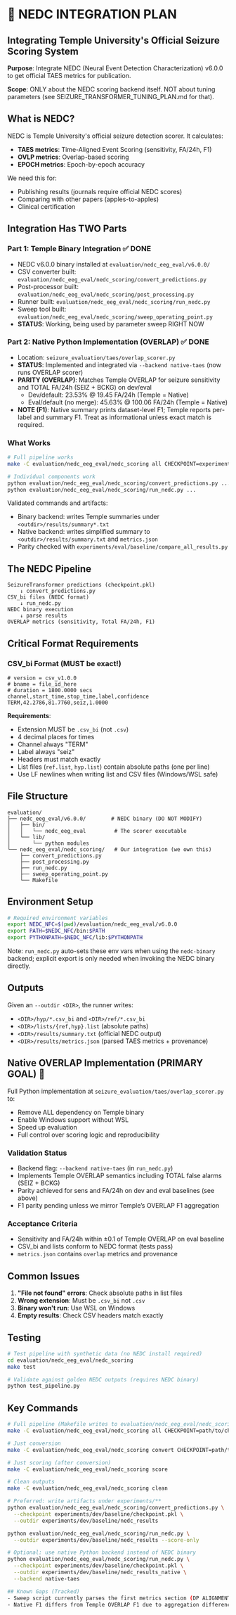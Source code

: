 # 🔧 NEDC INTEGRATION PLAN
## Integrating Temple University's Official Seizure Scoring System

**Purpose**: Integrate NEDC (Neural Event Detection Characterization) v6.0.0 to get official TAES metrics for publication.

**Scope**: ONLY about the NEDC scoring backend itself. NOT about tuning parameters (see SEIZURE_TRANSFORMER_TUNING_PLAN.md for that).

## What is NEDC?

NEDC is Temple University's official seizure detection scorer. It calculates:
- **TAES metrics**: Time-Aligned Event Scoring (sensitivity, FA/24h, F1)
- **OVLP metrics**: Overlap-based scoring
- **EPOCH metrics**: Epoch-by-epoch accuracy

We need this for:
- Publishing results (journals require official NEDC scores)
- Comparing with other papers (apples-to-apples)
- Clinical certification

## Integration Has TWO Parts

### Part 1: Temple Binary Integration ✅ DONE
- NEDC v6.0.0 binary installed at `evaluation/nedc_eeg_eval/v6.0.0/`
- CSV converter built: `evaluation/nedc_eeg_eval/nedc_scoring/convert_predictions.py`
- Post-processor built: `evaluation/nedc_eeg_eval/nedc_scoring/post_processing.py`
- Runner built: `evaluation/nedc_eeg_eval/nedc_scoring/run_nedc.py`
- Sweep tool built: `evaluation/nedc_eeg_eval/nedc_scoring/sweep_operating_point.py`
- **STATUS**: Working, being used by parameter sweep RIGHT NOW

### Part 2: Native Python Implementation (OVERLAP) ✅ DONE
- Location: `seizure_evaluation/taes/overlap_scorer.py`
- **STATUS**: Implemented and integrated via `--backend native-taes` (now runs OVERLAP scorer)
- **PARITY (OVERLAP)**: Matches Temple OVERLAP for seizure sensitivity and TOTAL FA/24h (SEIZ + BCKG) on dev/eval
  - Dev/default: 23.53% @ 19.45 FA/24h (Temple = Native)
  - Eval/default (no merge): 45.63% @ 100.06 FA/24h (Temple = Native)
- **NOTE (F1)**: Native summary prints dataset-level F1; Temple reports per-label and summary F1. Treat as informational unless exact match is required.

### What Works
```bash
# Full pipeline works
make -C evaluation/nedc_eeg_eval/nedc_scoring all CHECKPOINT=experiments/dev/baseline/checkpoint.pkl

# Individual components work
python evaluation/nedc_eeg_eval/nedc_scoring/convert_predictions.py ...
python evaluation/nedc_eeg_eval/nedc_scoring/run_nedc.py ...
```

Validated commands and artifacts:
- Binary backend: writes Temple summaries under `<outdir>/results/summary*.txt`
- Native backend: writes simplified summary to `<outdir>/results/summary.txt` and `metrics.json`
- Parity checked with `experiments/eval/baseline/compare_all_results.py`

## The NEDC Pipeline

```
SeizureTransformer predictions (checkpoint.pkl)
    ↓ convert_predictions.py
CSV_bi files (NEDC format)
    ↓ run_nedc.py
NEDC binary execution
    ↓ parse results
OVERLAP metrics (sensitivity, Total FA/24h, F1)
```

## Critical Format Requirements

### CSV_bi Format (MUST be exact!)
```csv
# version = csv_v1.0.0
# bname = file_id_here
# duration = 1800.0000 secs
channel,start_time,stop_time,label,confidence
TERM,42.2786,81.7760,seiz,1.0000
```

**Requirements**:
- Extension MUST be `.csv_bi` (not `.csv`)
- 4 decimal places for times
- Channel always "TERM"
- Label always "seiz"
- Headers must match exactly
- List files (`ref.list`, `hyp.list`) contain absolute paths (one per line)
- Use LF newlines when writing list and CSV files (Windows/WSL safe)

## File Structure

```
evaluation/
├── nedc_eeg_eval/v6.0.0/        # NEDC binary (DO NOT MODIFY)
│   ├── bin/
│   │   └── nedc_eeg_eval         # The scorer executable
│   └── lib/
│       └── python modules
└── nedc_eeg_eval/nedc_scoring/   # Our integration (we own this)
    ├── convert_predictions.py
    ├── post_processing.py
    ├── run_nedc.py
    ├── sweep_operating_point.py
    └── Makefile
```

## Environment Setup

```bash
# Required environment variables
export NEDC_NFC=$(pwd)/evaluation/nedc_eeg_eval/v6.0.0
export PATH=$NEDC_NFC/bin:$PATH
export PYTHONPATH=$NEDC_NFC/lib:$PYTHONPATH
```

Note: `run_nedc.py` auto-sets these env vars when using the `nedc-binary` backend; explicit export is only needed when invoking the NEDC binary directly.

## Outputs

Given an `--outdir <DIR>`, the runner writes:
- `<DIR>/hyp/*.csv_bi` and `<DIR>/ref/*.csv_bi`
- `<DIR>/lists/{ref,hyp}.list` (absolute paths)
- `<DIR>/results/summary.txt` (official NEDC output)
- `<DIR>/results/metrics.json` (parsed TAES metrics + provenance)

## Native OVERLAP Implementation (PRIMARY GOAL) 🎯

Full Python implementation at `seizure_evaluation/taes/overlap_scorer.py` to:
- Remove ALL dependency on Temple binary
- Enable Windows support without WSL
- Speed up evaluation
- Full control over scoring logic and reproducibility

### Validation Status
- Backend flag: `--backend native-taes` (in `run_nedc.py`)
- Implements Temple OVERLAP semantics including TOTAL false alarms (SEIZ + BCKG)
- Parity achieved for sens and FA/24h on dev and eval baselines (see above)
- F1 parity pending unless we mirror Temple’s OVERLAP F1 aggregation

### Acceptance Criteria
- Sensitivity and FA/24h within ±0.1 of Temple OVERLAP on eval baseline
- CSV_bi and lists conform to NEDC format (tests pass)
- `metrics.json` contains `overlap` metrics and provenance

## Common Issues

1. **"File not found" errors**: Check absolute paths in list files
2. **Wrong extension**: Must be `.csv_bi` not `.csv`
3. **Binary won't run**: Use WSL on Windows
4. **Empty results**: Check CSV headers match exactly

## Testing

```bash
# Test pipeline with synthetic data (no NEDC install required)
cd evaluation/nedc_eeg_eval/nedc_scoring
make test

# Validate against golden NEDC outputs (requires NEDC binary)
python test_pipeline.py
```

## Key Commands

```bash
# Full pipeline (Makefile writes to evaluation/nedc_eeg_eval/nedc_scoring/output by default)
make -C evaluation/nedc_eeg_eval/nedc_scoring all CHECKPOINT=path/to/checkpoint.pkl

# Just conversion
make -C evaluation/nedc_eeg_eval/nedc_scoring convert CHECKPOINT=path/to/checkpoint.pkl

# Just scoring (after conversion)
make -C evaluation/nedc_eeg_eval/nedc_scoring score

# Clean outputs
make -C evaluation/nedc_eeg_eval/nedc_scoring clean

# Preferred: write artifacts under experiments/**
python evaluation/nedc_eeg_eval/nedc_scoring/convert_predictions.py \
  --checkpoint experiments/dev/baseline/checkpoint.pkl \
  --outdir experiments/dev/baseline/nedc_results

python evaluation/nedc_eeg_eval/nedc_scoring/run_nedc.py \
  --outdir experiments/dev/baseline/nedc_results --score-only

# Optional: use native Python backend instead of NEDC binary
python evaluation/nedc_eeg_eval/nedc_scoring/run_nedc.py \
  --checkpoint experiments/dev/baseline/checkpoint.pkl \
  --outdir experiments/dev/baseline/nedc_results_native \
  --backend native-taes

## Known Gaps (Tracked)
- Sweep script currently parses the first metrics section (DP ALIGNMENT) from Temple summary. If OVERLAP is the target, update `evaluation/nedc_eeg_eval/nedc_scoring/sweep_operating_point.py` to parse the OVERLAP block explicitly to align with `run_nedc.py`.
- Native F1 differs from Temple OVERLAP F1 due to aggregation differences; align only if F1 is a gated metric.
```
